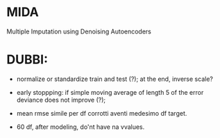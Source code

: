 # MIDA
Multiple Imputation using Denoising Autoencoders


# DUBBI:

* normalize or standardize train and test (?); at the end, inverse scale?

* early stoppping: if simple moving average of length 5 of the error deviance does not improve (?);

* mean rmse simile per df corrotti aventi medesimo df target. 

* 60 df, after modeling, do'nt have na vvalues.
